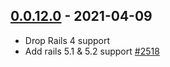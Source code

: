 ## [0.0.12.0](https://github.com/bmorrall/fun_with_json_api/compare/v0.0.11.3...v0.0.12.0) - 2021-04-09

- Drop Rails 4 support
- Add rails 5.1 & 5.2 support [#2518](https://github.com/bmorrall/fun_with_json_api/pull/3)
